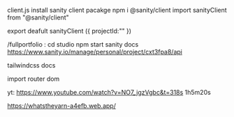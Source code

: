 client.js 
install sanity client pacakge 
npm i @sanity/client
 import sanityClient from "@sanity/client"

 export deafult sanityClient ({
    projectId:""
 })

/fullportfolio : cd studio
npm start
sanity docs
 https://www.sanity.io/manage/personal/project/cxt3fpa8/api

 tailwindcss docs

 import router dom
 

 yt: https://www.youtube.com/watch?v=NO7_jgzVgbc&t=318s 
 1h5m20s

 https://whatstheyarn-a4efb.web.app/
